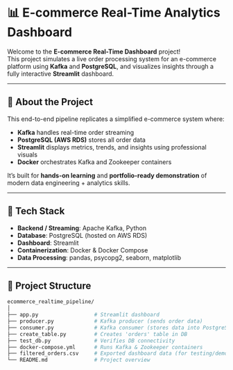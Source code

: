 # 📊 E-commerce Real-Time Analytics Dashboard

Welcome to the **E-commerce Real-Time Dashboard** project!  
This project simulates a live order processing system for an e-commerce platform using **Kafka** and **PostgreSQL**, and visualizes insights through a fully interactive **Streamlit** dashboard.

---

## 🚀 About the Project

This end-to-end pipeline replicates a simplified e-commerce system where:

- **Kafka** handles real-time order streaming  
- **PostgreSQL (AWS RDS)** stores all order data  
- **Streamlit** displays metrics, trends, and insights using professional visuals  
- **Docker** orchestrates Kafka and Zookeeper containers  

It’s built for **hands-on learning** and **portfolio-ready demonstration** of modern data engineering + analytics skills.

---

## 🧱 Tech Stack

- **Backend / Streaming**: Apache Kafka, Python  
- **Database**: PostgreSQL (hosted on AWS RDS)  
- **Dashboard**: Streamlit  
- **Containerization**: Docker & Docker Compose  
- **Data Processing**: pandas, psycopg2, seaborn, matplotlib  

---

## 📂 Project Structure

```bash
ecommerce_realtime_pipeline/
│
├── app.py                  # Streamlit dashboard
├── producer.py             # Kafka producer (sends order data)
├── consumer.py             # Kafka consumer (stores data into PostgreSQL)
├── create_table.py         # Creates 'orders' table in DB
├── test_db.py              # Verifies DB connectivity
├── docker-compose.yml      # Runs Kafka & Zookeeper containers
├── filtered_orders.csv     # Exported dashboard data (for testing/demo)
└── README.md               # Project overview
